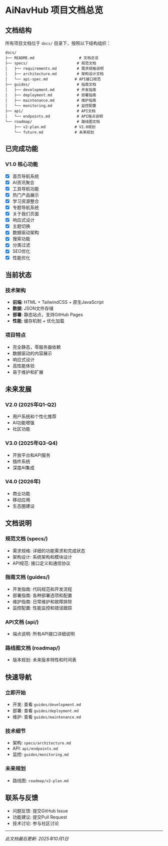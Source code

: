 # AiNavHub 项目文档总览

## 文档结构

所有项目文档位于 `docs/` 目录下，按照以下结构组织：

```
docs/
├── README.md                    # 文档总览
├── specs/                      # 规范文档
│   ├── requirements.md         # 需求规格说明
│   ├── architecture.md         # 架构设计文档
│   └── api-spec.md            # API接口规范
├── guides/                     # 指南文档
│   ├── development.md          # 开发指南
│   ├── deployment.md           # 部署指南
│   ├── maintenance.md          # 维护指南
│   └── monitoring.md           # 监控配置
├── api/                        # API文档
│   └── endpoints.md            # API端点说明
└── roadmap/                    # 路线图文档
    ├── v2-plan.md             # V2.0规划
    └── future.md              # 未来规划
```

## 已完成功能

### V1.0 核心功能
- [x] 首页导航系统
- [x] AI资讯聚合
- [x] 工具导航功能
- [x] 热门产品展示
- [x] 学习资源整合
- [x] 专题导航系统
- [x] 关于我们页面
- [x] 响应式设计
- [x] 主题切换
- [x] 数据驱动架构
- [x] 搜索功能
- [x] 分类过滤
- [x] SEO优化
- [x] 性能优化

## 当前状态

### 技术架构
- **前端**: HTML + TailwindCSS + 原生JavaScript
- **数据**: JSON文件存储
- **部署**: 静态站点，支持GitHub Pages
- **性能**: 缓存机制 + 优化加载

### 项目特点
- 完全静态，零服务器依赖
- 数据驱动的内容展示
- 响应式设计
- 高性能体验
- 易于维护和扩展

## 未来发展

### V2.0 (2025年Q1-Q2)
- 用户系统和个性化推荐
- AI功能增强
- 社区功能

### V3.0 (2025年Q3-Q4) 
- 开放平台和API服务
- 插件系统
- 深度AI集成

### V4.0 (2026年)
- 商业功能
- 移动应用
- 生态圈建设

## 文档说明

### 规范文档 (specs/)
- 需求规格: 详细的功能需求和完成状态
- 架构设计: 系统架构和模块设计
- API规范: 接口定义和通信协议

### 指南文档 (guides/)
- 开发指南: 代码规范和开发流程
- 部署指南: 各种部署选项和配置
- 维护指南: 日常维护和故障排除
- 监控配置: 性能监控和错误跟踪

### API文档 (api/)
- 端点说明: 所有API接口详细说明

### 路线图文档 (roadmap/)
- 版本规划: 未来版本特性和时间表

## 快速导航

### 立即开始
- 开发: 查看 `guides/development.md`
- 部署: 查看 `guides/deployment.md`
- 维护: 查看 `guides/maintenance.md`

### 技术细节
- 架构: `specs/architecture.md`
- API: `api/endpoints.md`
- 监控: `guides/monitoring.md`

### 未来规划
- 路线图: `roadmap/v2-plan.md`

## 联系与反馈

- 问题反馈: 提交GitHub Issue
- 功能建议: 提交Pull Request
- 技术讨论: 参与社区讨论

---
*此文档最后更新: 2025年10月1日*
